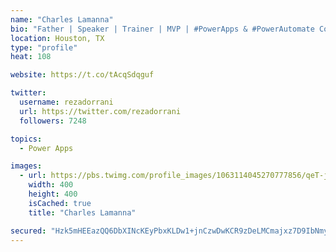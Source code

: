 ```yaml
---
name: "Charles Lamanna"
bio: "Father | Speaker | Trainer | MVP | #PowerApps & #PowerAutomate Community Super User | YouTuber Right-pointing triangle http://youtube.com/c/rezadorrani | Learn - Share - Clockwise rightwards and leftwards open circle arrows"
location: Houston, TX
type: "profile"
heat: 108

website: https://t.co/tAcqSdqguf

twitter:
  username: rezadorrani
  url: https://twitter.com/rezadorrani
  followers: 7248

topics:
  - Power Apps

images:
  - url: https://pbs.twimg.com/profile_images/1063114045270777856/qeT-jpWr_400x400.jpg
    width: 400
    height: 400
    isCached: true
    title: "Charles Lamanna"

secured: "Hzk5mHEEazQQ6DbXINcKEyPbxKLDw1+jnCzwDwKCR9zDeLMCmajxz7D9IbNmyAGi/+yiN45hLs0QsWIFhz6l3M8y/PlIkif3i28exL0UZx0EgVNllqSBVrCYgck9fE8DKl+9XT4aBjYy+qvcpADKYklsjl7FZr3ey6Gh5StqW+9J3g4mslQRNCfg6qaL3JueCrqa4f9HaczMGcqKqsg95Zb2gXhjjBZjnww1QvLEmEobjbbOrhlJ3TGZdbLW0xbusxve/7w7PBiepSEBQWWAvgU3kt8bplEAOQ/AOzbATTx//Dm4hWNAsaLJrQ9tKjwx2K6CUOeXdNldoRc0V1fFmyeHf+5L4QJguRTFZSXg89T2bOaTBDxs/vG3xRIrLkcLRqKfRU9hNBrRZ0ZOnqNmkJSocnnpPMi2EJrQ7jWxVyY=;Q7efvSSrFQDWE3hUtf113w=="
---
```


